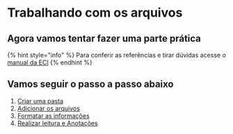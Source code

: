 # Trabalhando com os arquivos

## Agora vamos tentar fazer uma parte prática

{% hint style="info" %}
Para conferir as referências e tirar dúvidas acesse o [manual da ECI](http://normalizacao.eci.ufmg.br/?Refer%EAncias)
{% endhint %}

## Vamos seguir o passo a passo abaixo

1. [Criar uma pasta](criando-e-utilizando-pastas.md)
2. [Adicionar os arquivos](adicionar-arquivos.md#acessar-adicionar-arquivos-para-um-passo-a-passo-descomplicado)
3. [Formatar as informações](formatar-as-informacoes.md)
4. [Realizar leitura e Anotações](realizar-leitura-e-anotacoes.md)

